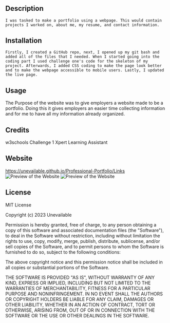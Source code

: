 # <Horiseon>

## Description

    I was tasked to make a portfolio using a webpage. This would contain projects I worked on, about me, my resume, and contact information.

## Installation
    Firstly, I created a GitHub repo, next, I opened up my git bash and added all of the files that I needed. When I started going into the coding part I used challenge one's code for the skeleton of my project. Afterwards, I added CSS coding to make the page look better and to make the webpage accessible to mobile users. Lastly, I updated the live page.

## Usage

The Purpose of the website was to give employers a website made to be a portfolio. Doing this it gives employers an easier time collecting information and for me to have all my information already organized.

## Credits

w3schools
Challenge 1
Xpert Learning Assistant 

## Website 
https://unevailable.github.io/Professional-Portfolio/Links
![Preview of the Website](assets/porfolio1/.PNG)
![Preview of the Website](assets/porfolio2/.PNG)


## License

MIT License

Copyright (c) 2023 Unevailable

Permission is hereby granted, free of charge, to any person obtaining a copy
of this software and associated documentation files (the "Software"), to deal
in the Software without restriction, including without limitation the rights
to use, copy, modify, merge, publish, distribute, sublicense, and/or sell
copies of the Software, and to permit persons to whom the Software is
furnished to do so, subject to the following conditions:

The above copyright notice and this permission notice shall be included in all
copies or substantial portions of the Software.

THE SOFTWARE IS PROVIDED "AS IS", WITHOUT WARRANTY OF ANY KIND, EXPRESS OR
IMPLIED, INCLUDING BUT NOT LIMITED TO THE WARRANTIES OF MERCHANTABILITY,
FITNESS FOR A PARTICULAR PURPOSE AND NONINFRINGEMENT. IN NO EVENT SHALL THE
AUTHORS OR COPYRIGHT HOLDERS BE LIABLE FOR ANY CLAIM, DAMAGES OR OTHER
LIABILITY, WHETHER IN AN ACTION OF CONTRACT, TORT OR OTHERWISE, ARISING FROM,
OUT OF OR IN CONNECTION WITH THE SOFTWARE OR THE USE OR OTHER DEALINGS IN THE
SOFTWARE.
